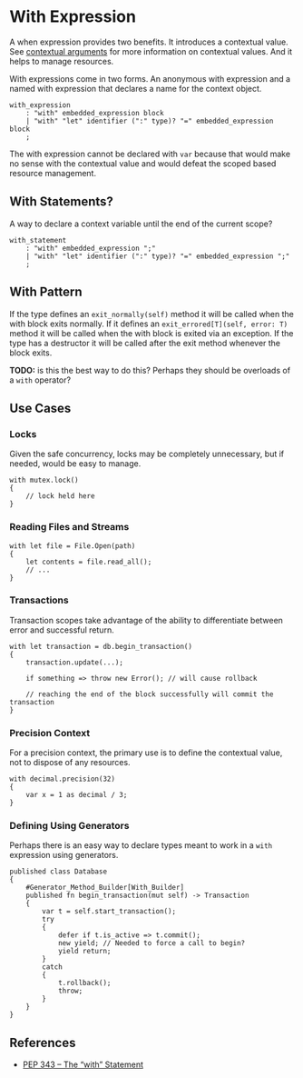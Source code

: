 # With Expression

A when expression provides two benefits. It introduces a contextual value. See [contextual
arguments](optional-arguments.md#contextual-arguments) for more information on contextual values.
And it helps to manage resources.

With expressions come in two forms. An anonymous with expression and a named with expression that
declares a name for the context object.

```grammar
with_expression
    : "with" embedded_expression block
    | "with" "let" identifier (":" type)? "=" embedded_expression block
    ;
```

The with expression cannot be declared with `var` because that would make no sense with the
contextual value and would defeat the scoped based resource management.

## With Statements?

A way to declare a context variable until the end of the current scope?

```grammar
with_statement
    : "with" embedded_expression ";"
    | "with" "let" identifier (":" type)? "=" embedded_expression ";"
    ;
```

## With Pattern

If the type defines an `exit_normally(self)` method it will be called when the with block exits
normally. If it defines an `exit_errored[T](self, error: T)` method it will be called when the with
block is exited via an exception. If the type has a destructor it will be called after the exit
method whenever the block exits.

**TODO:** is this the best way to do this? Perhaps they should be overloads of a `with` operator?

## Use Cases

### Locks

Given the safe concurrency, locks may be completely unnecessary, but if needed, would be easy to
manage.

```azoth
with mutex.lock()
{
    // lock held here
}
```

### Reading Files and Streams

```azoth
with let file = File.Open(path)
{
    let contents = file.read_all();
    // ...
}
```

### Transactions

Transaction scopes take advantage of the ability to differentiate between error and successful
return.

```azoth
with let transaction = db.begin_transaction()
{
    transaction.update(...);

    if something => throw new Error(); // will cause rollback

    // reaching the end of the block successfully will commit the transaction
}
```

### Precision Context

For a precision context, the primary use is to define the contextual value, not to dispose of any
resources.

```azoth
with decimal.precision(32)
{
    var x = 1 as decimal / 3;
}
```

### Defining Using Generators

Perhaps there is an easy way to declare types meant to work in a `with` expression using generators.

```azoth
published class Database
{
    #Generator_Method_Builder[With_Builder]
    published fn begin_transaction(mut self) -> Transaction
    {
        var t = self.start_transaction();
        try
        {
            defer if t.is_active => t.commit();
            new yield; // Needed to force a call to begin?
            yield return;
        }
        catch
        {
            t.rollback();
            throw;
        }
    }
}
```

## References

* [PEP 343 – The “with” Statement](https://peps.python.org/pep-0343/)
